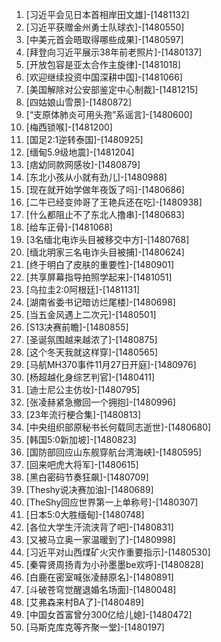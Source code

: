 
1. [习近平会见日本首相岸田文雄]-[1481132]
1. [习近平获赠金州勇士队球衣]-[1480550]
1. [中美元首会晤取得哪些成果]-[1480597]
1. [拜登向习近平展示38年前老照片]-[1480137]
1. [开放包容是亚太合作主旋律]-[1481018]
1. [欢迎继续投资中国深耕中国]-[1481066]
1. [美国解除对公安部鉴定中心制裁]-[1481215]
1. [四姑娘山雪景]-[1480872]
1. [“支原体肺炎可用头孢”系谣言]-[1480600]
1. [梅西锁喉]-[1481200]
1. [国足2:1逆转泰国]-[1480925]
1. [缅甸5.9级地震]-[1481204]
1. [痞幼同款网感妆]-[1480879]
1. [东北小孩从小就有劲儿]-[1480988]
1. [现在就开始学做年夜饭了吗]-[1480686]
1. [二牛已经变帅哥了王艳兵还在吃]-[1480938]
1. [什么都阻止不了东北人撸串]-[1480683]
1. [给车正骨]-[1481068]
1. [3名缅北电诈头目被移交中方]-[1480768]
1. [缅北明家三名电诈头目被捕]-[1480624]
1. [终于明白了皮肤的重要性]-[1480901]
1. [共享屏幕指导拍照学起来]-[1481051]
1. [乌拉圭2:0阿根廷]-[1481131]
1. [湖南省委书记暗访烂尾楼]-[1480698]
1. [当五金风遇上二次元]-[1480501]
1. [S13决赛前瞻]-[1480855]
1. [圣诞氛围越来越浓了]-[1480875]
1. [这个冬天我就这样穿]-[1480565]
1. [马航MH370事件11月27日开庭]-[1480976]
1. [杨超越化身综艺判官]-[1480411]
1. [迪士尼公主仿妆]-[1480795]
1. [张凌赫紧急撤回一个拥抱]-[1480996]
1. [23年流行梗合集]-[1480813]
1. [中央组织部原秘书长何载同志逝世]-[1480680]
1. [韩国5:0新加坡]-[1480823]
1. [国防部回应山东舰穿航台湾海峡]-[1480595]
1. [回来吧虎大将军]-[1480615]
1. [黑白密码节奏狂飙]-[1480709]
1. [Theshy说决赛加油]-[1480689]
1. [TheShy回应世界第一上单称号]-[1480307]
1. [日本5:0大胜缅甸]-[1480748]
1. [各位大学生汗流浃背了吧]-[1480831]
1. [又被马立奥一家温暖到了]-[1480998]
1. [习近平对山西煤矿火灾作重要指示]-[1480530]
1. [秦霄贤周扬青为小孙墨墨be欢呼]-[1480828]
1. [白鹿在密室喊张凌赫原名]-[1480891]
1. [斗破苍穹觉醒退婚名场面]-[1480048]
1. [艾弗森来村BA了]-[1480489]
1. [中国女首富曾分300亿给儿媳]-[1480472]
1. [马斯克库克等齐聚一堂]-[1480197]